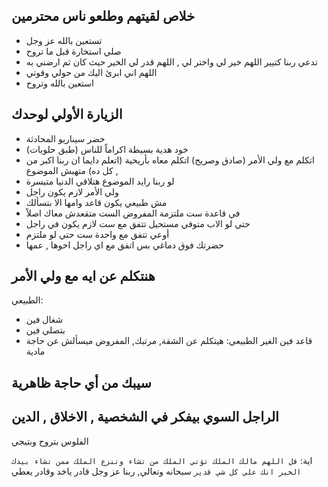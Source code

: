 ## خلاص لقيتهم وطلعو ناس محترمين
- تستعين بالله عز وجل
- صلي استخارة قبل ما تروح
- تدعي ربنا كتيير اللهم خير لي واختر لي , اللهم قدر لي الخير حيث كان ثم ارضني به
- اللهم اني ابرئ اليك من حولي وقوتي
- استعين بالله وتروح
## الزيارة الأولي لوحدك
- حضر سيناريو المحادثة
- خود هدية بسيطة اكراماً للناس (طبق حلويات)
- اتكلم مع ولي الأمر (صادق وصريح) اتكلم معاه بأريحية (اتعلم دايما ان ربنا اكبر من كل ده) متهبش الموضوع ,
- لو ربنا رايد الموضوع هتلاقي الدنيا متيسرة
- ولي الأمر لازم يكون راجل
- مش طبيعي يكون قاعد وامها الا بتسألك
- في قاعدة ست ملتزمة المفروض الست متقعدش معاك اصلاً
- حتي لو الاب متوفي مستحيل تتفق مع ست لازم يكون في راجل
- أوعي تتفق مع واحدة ست حتي لو ملتزم
- حضرتك فوق دماغي بس اتفق مع اي راجل اخوها , عمها

## هنتكلم عن ايه مع ولي الأمر
الطبيعي:
- شغال فين
- بتصلي فين
- قاعد فين 
الغير الطبيعي:
هيتكلم عن الشقة, مرتبك, المفروض ميسألش عن حاجة مادية
## سيبك من أي حاجة ظاهرية

## الراجل السوي بيفكر في الشخصية , الاخلاق , الدين

الفلوس بتروح وبتيجي

اية: `قل اللهم مالك الملك تؤتي الملك من تشاء وتنزع الملك ممن تشاء بيدك الخير انك علي كل شي قدير` سبحانه وتعالي, ربنا عز وجل قادر ياخد وقادر يعطي